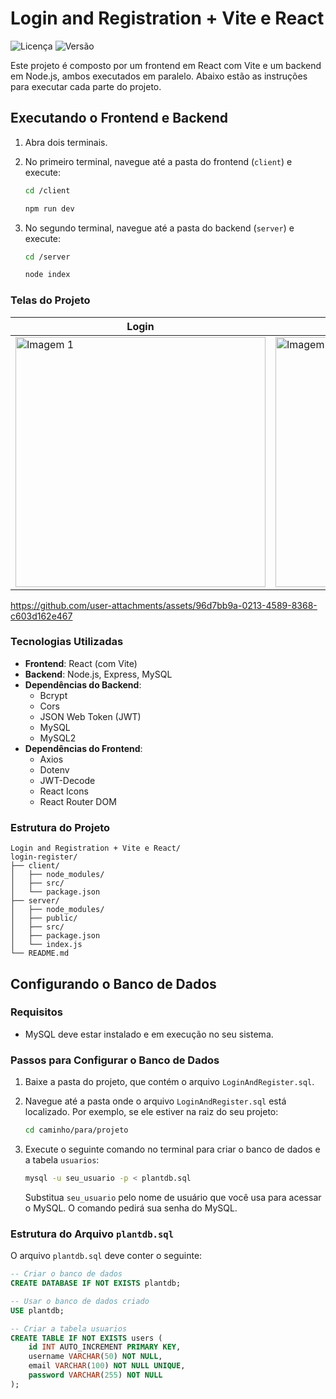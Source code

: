 # Login and Registration + Vite e React

![Licença](https://img.shields.io/badge/license-MIT-blue.svg) ![Versão](https://img.shields.io/badge/version-1.0.0-brightgreen.svg)

Este projeto é composto por um frontend em React com Vite e um backend em Node.js, ambos executados em paralelo. Abaixo estão as instruções para executar cada parte do projeto.

## Executando o Frontend e Backend

1. Abra dois terminais.
2. No primeiro terminal, navegue até a pasta do frontend (`client`) e execute:

    ```sh
    cd /client
    ```
    ```sh
    npm run dev
    ```
3. No segundo terminal, navegue até a pasta do backend (`server`) e execute:

    ```sh
    cd /server
    ```
     ```sh
    node index
    ```
    

### Telas do Projeto

| Login | Criar uma conta | Login ou Registro feito com sucesso |
|----------|----------|----------|
| <img src="https://github.com/user-attachments/assets/9630e6c5-15b6-41f6-92e1-50685ea74416" alt="Imagem 1" width="400px"> | <img src="https://github.com/user-attachments/assets/59cf4ef3-e927-40da-9176-864028faaa30" alt="Imagem 2" width="400px"> | <img src="https://github.com/user-attachments/assets/1c5ead02-0d33-4822-b63d-9ee1a48ef3b3" alt="Imagem 3" width="400px"> |

https://github.com/user-attachments/assets/96d7bb9a-0213-4589-8368-c603d162e467

### Tecnologias Utilizadas

- **Frontend**: React (com Vite)
- **Backend**: Node.js, Express, MySQL
- **Dependências do Backend**:
  - Bcrypt
  - Cors
  - JSON Web Token (JWT)
  - MySQL
  - MySQL2
- **Dependências do Frontend**:
  - Axios
  - Dotenv
  - JWT-Decode
  - React Icons
  - React Router DOM

### Estrutura do Projeto

```plaintext
Login and Registration + Vite e React/
login-register/
├── client/
│   ├── node_modules/
│   ├── src/
│   └── package.json
├── server/
│   ├── node_modules/
│   ├── public/
│   ├── src/
│   ├── package.json
│   └── index.js
└── README.md

```
## Configurando o Banco de Dados

### Requisitos

- MySQL deve estar instalado e em execução no seu sistema.

### Passos para Configurar o Banco de Dados

1. Baixe a pasta do projeto, que contém o arquivo `LoginAndRegister.sql`.

2. Navegue até a pasta onde o arquivo `LoginAndRegister.sql` está localizado. Por exemplo, se ele estiver na raiz do seu projeto:
    ```sh
    cd caminho/para/projeto
    ```

3. Execute o seguinte comando no terminal para criar o banco de dados e a tabela `usuarios`:
    ```sh
    mysql -u seu_usuario -p < plantdb.sql
    ```
    Substitua `seu_usuario` pelo nome de usuário que você usa para acessar o MySQL. O comando pedirá sua senha do MySQL.

### Estrutura do Arquivo `plantdb.sql`

O arquivo `plantdb.sql` deve conter o seguinte:

```sql
-- Criar o banco de dados
CREATE DATABASE IF NOT EXISTS plantdb;

-- Usar o banco de dados criado
USE plantdb;

-- Criar a tabela usuarios
CREATE TABLE IF NOT EXISTS users (
    id INT AUTO_INCREMENT PRIMARY KEY,
    username VARCHAR(50) NOT NULL,
    email VARCHAR(100) NOT NULL UNIQUE,
    password VARCHAR(255) NOT NULL
);
